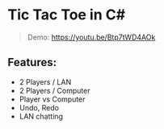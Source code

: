 # Tic Tac Toe in C#
> Demo: https://youtu.be/Btp7tWD4AOk
## Features:
- 2 Players / LAN
- 2 Players / Computer
- Player vs Computer
- Undo, Redo
- LAN chatting
